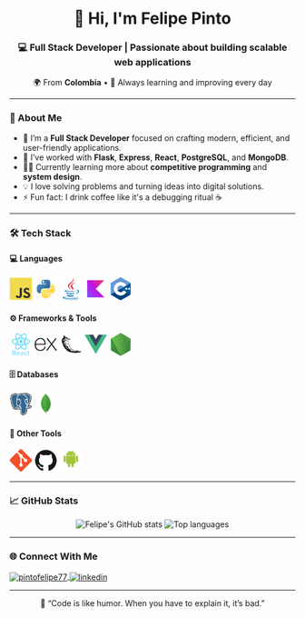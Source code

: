 <h1 align="center">👋 Hi, I'm Felipe Pinto</h1>
<h3 align="center">💻 Full Stack Developer | Passionate about building scalable web applications</h3>

<p align="center">
  🌍 From <b>Colombia</b> • 🚀 Always learning and improving every day
</p>

---

### 🧠 About Me
- 🎯 I’m a **Full Stack Developer** focused on crafting modern, efficient, and user-friendly applications.  
- 🧩 I’ve worked with **Flask**, **Express**, **React**, **PostgreSQL**, and **MongoDB**.  
- 🧑‍💻 Currently learning more about **competitive programming** and **system design**.  
- 💡 I love solving problems and turning ideas into digital solutions.  
- ⚡ Fun fact: I drink coffee like it's a debugging ritual ☕  

---

### 🛠️ Tech Stack

#### 💻 Languages
<p align="left">
  <img src="https://raw.githubusercontent.com/devicons/devicon/master/icons/javascript/javascript-original.svg" alt="JavaScript" width="40" height="40"/>
  <img src="https://raw.githubusercontent.com/devicons/devicon/master/icons/python/python-original.svg" alt="Python" width="40" height="40"/>
  <img src="https://raw.githubusercontent.com/devicons/devicon/master/icons/java/java-original.svg" alt="Java" width="40" height="40"/>
  <img src="https://raw.githubusercontent.com/devicons/devicon/master/icons/kotlin/kotlin-original.svg" alt="Kotlin" width="40" height="40"/>
  <img src="https://raw.githubusercontent.com/devicons/devicon/master/icons/cplusplus/cplusplus-original.svg" alt="C++" width="40" height="40"/>
</p>

#### ⚙️ Frameworks & Tools
<p align="left">
  <img src="https://raw.githubusercontent.com/devicons/devicon/master/icons/react/react-original-wordmark.svg" alt="React" width="40" height="40"/>
  <img src="https://raw.githubusercontent.com/devicons/devicon/master/icons/express/express-original.svg" alt="Express" width="40" height="40"/>
  <img src="https://raw.githubusercontent.com/devicons/devicon/master/icons/flask/flask-original.svg" alt="Flask" width="40" height="40"/>
  <img src="https://raw.githubusercontent.com/devicons/devicon/master/icons/vuejs/vuejs-original.svg" alt="Vue.js" width="40" height="40"/>
  <img src="https://raw.githubusercontent.com/devicons/devicon/master/icons/nodejs/nodejs-original.svg" alt="Node.js" width="40" height="40"/>
</p>

#### 🗄️ Databases
<p align="left">
  <img src="https://raw.githubusercontent.com/devicons/devicon/master/icons/postgresql/postgresql-original.svg" alt="PostgreSQL" width="40" height="40"/>
  <img src="https://raw.githubusercontent.com/devicons/devicon/master/icons/mongodb/mongodb-original.svg" alt="MongoDB" width="40" height="40"/>
</p>

#### 🧰 Other Tools
<p align="left">
  <img src="https://raw.githubusercontent.com/devicons/devicon/master/icons/git/git-original.svg" alt="Git" width="40" height="40"/>
  <img src="https://raw.githubusercontent.com/devicons/devicon/master/icons/github/github-original.svg" alt="GitHub" width="40" height="40"/>
  <img src="https://raw.githubusercontent.com/devicons/devicon/master/icons/android/android-original-wordmark.svg" alt="Android" width="40" height="40"/>
</p>

---

### 📈 GitHub Stats
<p align="center">
  <img width="48%" src="https://github-readme-stats.vercel.app/api?username=pintofelipe&show_icons=true&theme=tokyonight" alt="Felipe's GitHub stats" />
  <img width="48%" src="https://github-readme-stats.vercel.app/api/top-langs/?username=pintofelipe&layout=compact&theme=tokyonight" alt="Top languages" />
</p>

---

### 🌐 Connect With Me
<p align="left">
  <a href="https://twitter.com/pintofelipe77" target="blank">
    <img align="center" src="https://raw.githubusercontent.com/rahuldkjain/github-profile-readme-generator/master/src/images/icons/Social/twitter.svg" alt="pintofelipe77" height="30" width="40" />
  </a>
  <a href="https://linkedin.com/in/pintofelipe" target="blank">
    <img align="center" src="https://raw.githubusercontent.com/rahuldkjain/github-profile-readme-generator/master/src/images/icons/Social/linked-in-alt.svg" alt="linkedin" height="30" width="40" />
  </a>
</p>

---

<p align="center">
  🚀 “Code is like humor. When you have to explain it, it’s bad.”  
</p>
